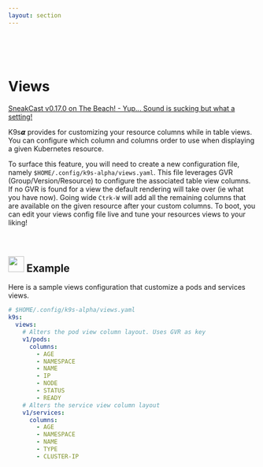 ```yaml
---
layout: section
---
```


<i class="icon fas fa-columns fa-7x"></i>

<br/>
<br/>
<br/>

# Views

[SneakCast v0.17.0 on The Beach! - Yup... Sound is sucking but what a setting!](https://youtu.be/7S33CNLAofk)

K9s𝞪 provides for customizing your resource columns while in table views. You can configure which column and columns order to use when displaying a given Kubernetes resource.

To surface this feature, you will need to create a new configuration file, namely `$HOME/.config/k9s-alpha/views.yaml`. This file leverages GVR (Group/Version/Resource) to configure the associated table view columns. If no GVR is found for a view the default rendering will take over (ie what you have now). Going wide `Ctrk-W` will add all the remaining columns that are available on the given resource after your custom columns. To boot, you can edit your views config file live and tune your resources views to your liking!

<br/>

## <img src="/assets/sections/examples.png" width="auto" height="32"/> Example

Here is a sample views configuration that customize a pods and services views.

```yaml
# $HOME/.config/k9s-alpha/views.yaml
k9s:
  views:
    # Alters the pod view column layout. Uses GVR as key
    v1/pods:
      columns:
        - AGE
        - NAMESPACE
        - NAME
        - IP
        - NODE
        - STATUS
        - READY
    # Alters the service view column layout
    v1/services:
      columns:
        - AGE
        - NAMESPACE
        - NAME
        - TYPE
        - CLUSTER-IP
```
